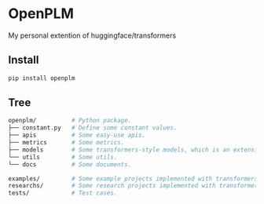 # OpenPLM

My personal extention of huggingface/transformers


## Install

```sh
pip install openplm
```


## Tree

```sh
openplm/          # Python package.
├── constant.py   # Define some constant values.
├── apis          # Some easy-use apis.
├── metrics       # Some metrics.
├── models        # Some transformers-style models, which is an extension of huggingface/transformers.
└── utils         # Some utils.
└── docs          # Some documents.

examples/         # Some example projects implemented with transformers or openplm.
researchs/        # Some research projects implemented with transformers or openplm.
tests/            # Test cases.
```

